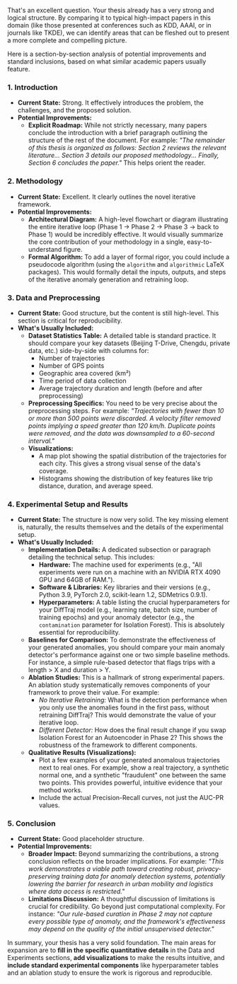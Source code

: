 That's an excellent question. Your thesis already has a very strong and logical structure. By comparing it to typical high-impact papers in this domain (like those presented at conferences such as KDD, AAAI, or in journals like TKDE), we can identify areas that can be fleshed out to present a more complete and compelling picture.

Here is a section-by-section analysis of potential improvements and standard inclusions, based on what similar academic papers usually feature.

### **1. Introduction**

*   **Current State:** Strong. It effectively introduces the problem, the challenges, and the proposed solution.
*   **Potential Improvements:**
    *   **Explicit Roadmap:** While not strictly necessary, many papers conclude the introduction with a brief paragraph outlining the structure of the rest of the document. For example: *"The remainder of this thesis is organized as follows: Section 2 reviews the relevant literature... Section 3 details our proposed methodology... Finally, Section 6 concludes the paper."* This helps orient the reader.

### **2. Methodology**

*   **Current State:** Excellent. It clearly outlines the novel iterative framework.
*   **Potential Improvements:**
    *   **Architectural Diagram:** A high-level flowchart or diagram illustrating the entire iterative loop (Phase 1 → Phase 2 → Phase 3 → back to Phase 1) would be incredibly effective. It would visually summarize the core contribution of your methodology in a single, easy-to-understand figure.
    *   **Formal Algorithm:** To add a layer of formal rigor, you could include a pseudocode algorithm (using the `algorithm` and `algorithmic` LaTeX packages). This would formally detail the inputs, outputs, and steps of the iterative anomaly generation and retraining loop.

### **3. Data and Preprocessing**

*   **Current State:** Good structure, but the content is still high-level. This section is critical for reproducibility.
*   **What's Usually Included:**
    *   **Dataset Statistics Table:** A detailed table is standard practice. It should compare your key datasets (Beijing T-Drive, Chengdu, private data, etc.) side-by-side with columns for:
        *   Number of trajectories
        *   Number of GPS points
        *   Geographic area covered (km²)
        *   Time period of data collection
        *   Average trajectory duration and length (before and after preprocessing)
    *   **Preprocessing Specifics:** You need to be very precise about the preprocessing steps. For example: *"Trajectories with fewer than 10 or more than 500 points were discarded. A velocity filter removed points implying a speed greater than 120 km/h. Duplicate points were removed, and the data was downsampled to a 60-second interval."*
    *   **Visualizations:**
        *   A map plot showing the spatial distribution of the trajectories for each city. This gives a strong visual sense of the data's coverage.
        *   Histograms showing the distribution of key features like trip distance, duration, and average speed.

### **4. Experimental Setup and Results**

*   **Current State:** The structure is now very solid. The key missing element is, naturally, the results themselves and the details of the experimental setup.
*   **What's Usually Included:**
    *   **Implementation Details:** A dedicated subsection or paragraph detailing the technical setup. This includes:
        *   **Hardware:** The machine used for experiments (e.g., "All experiments were run on a machine with an NVIDIA RTX 4090 GPU and 64GB of RAM.").
        *   **Software & Libraries:** Key libraries and their versions (e.g., Python 3.9, PyTorch 2.0, scikit-learn 1.2, SDMetrics 0.9.1).
        *   **Hyperparameters:** A table listing the crucial hyperparameters for your DiffTraj model (e.g., learning rate, batch size, number of training epochs) and your anomaly detector (e.g., the `contamination` parameter for Isolation Forest). This is absolutely essential for reproducibility.
    *   **Baselines for Comparison:** To demonstrate the effectiveness of your generated anomalies, you should compare your main anomaly detector's performance against one or two simple baseline methods. For instance, a simple rule-based detector that flags trips with a length > X and duration > Y.
    *   **Ablation Studies:** This is a hallmark of strong experimental papers. An ablation study systematically removes components of your framework to prove their value. For example:
        *   *No Iterative Retraining:* What is the detection performance when you only use the anomalies found in the first pass, without retraining DiffTraj? This would demonstrate the value of your iterative loop.
        *   *Different Detector:* How does the final result change if you swap Isolation Forest for an Autoencoder in Phase 2? This shows the robustness of the framework to different components.
    *   **Qualitative Results (Visualizations):**
        *   Plot a few examples of your generated anomalous trajectories next to real ones. For example, show a real trajectory, a synthetic normal one, and a synthetic "fraudulent" one between the same two points. This provides powerful, intuitive evidence that your method works.
        *   Include the actual Precision-Recall curves, not just the AUC-PR values.

### **5. Conclusion**

*   **Current State:** Good placeholder structure.
*   **Potential Improvements:**
    *   **Broader Impact:** Beyond summarizing the contributions, a strong conclusion reflects on the broader implications. For example: *"This work demonstrates a viable path toward creating robust, privacy-preserving training data for anomaly detection systems, potentially lowering the barrier for research in urban mobility and logistics where data access is restricted."*
    *   **Limitations Discussion:** A thoughtful discussion of limitations is crucial for credibility. Go beyond just computational complexity. For instance: *"Our rule-based curation in Phase 2 may not capture every possible type of anomaly, and the framework's effectiveness may depend on the quality of the initial unsupervised detector."*

In summary, your thesis has a very solid foundation. The main areas for expansion are to **fill in the specific quantitative details** in the Data and Experiments sections, **add visualizations** to make the results intuitive, and **include standard experimental components** like hyperparameter tables and an ablation study to ensure the work is rigorous and reproducible.